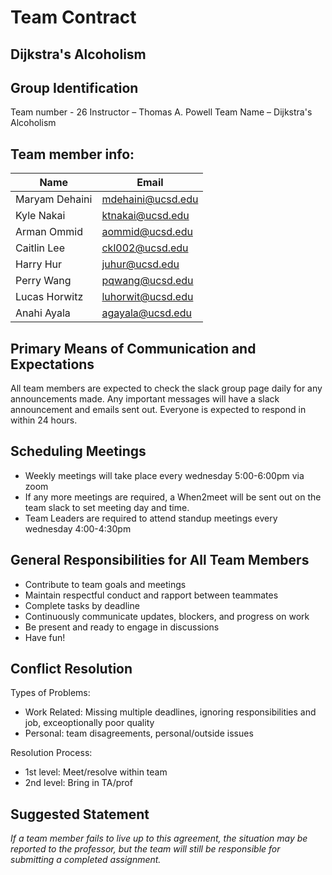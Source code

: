 # Team Contract
## Dijkstra's Alcoholism

## Group Identification
Team number - 26
Instructor – Thomas A. Powell
Team Name – Dijkstra's Alcoholism

## Team member info:

|Name|Email|
|----|--------|
|Maryam Dehaini| mdehaini@ucsd.edu|
|Kyle Nakai|ktnakai@ucsd.edu|
|Arman Ommid|aommid@ucsd.edu|
|Caitlin Lee|ckl002@ucsd.edu|
|Harry Hur|juhur@ucsd.edu|
|Perry Wang|pqwang@ucsd.edu|
|Lucas Horwitz|luhorwit@ucsd.edu|
|Anahi Ayala|agayala@ucsd.edu|


## Primary Means of Communication and Expectations
  All team members are expected to check the slack group page daily for any announcements made. Any important messages will have a slack announcement and emails sent out. Everyone is expected to respond in within 24 hours.

## Scheduling Meetings
  - Weekly meetings will take place every wednesday 5:00-6:00pm via zoom
  - If any more meetings are required, a When2meet will be sent out on the team slack to set meeting day and time. 
  - Team Leaders are required to attend standup meetings every wednesday 4:00-4:30pm

## General Responsibilities for All Team Members 
- Contribute to team goals and meetings
- Maintain respectful conduct and rapport between teammates
- Complete tasks by deadline
- Continuously communicate updates, blockers, and progress on work
- Be present and ready to engage in discussions
- Have fun!

## Conflict Resolution
Types of Problems:
- Work Related: Missing multiple deadlines, ignoring responsibilities and job, exceoptionally poor quality
- Personal: team disagreements, personal/outside issues
  
Resolution Process: 
- 1st level: Meet/resolve within team
- 2nd level: Bring in TA/prof

## Suggested Statement
*If a team member fails to live up to this agreement, the situation may be reported to the professor, but the team will still be responsible for submitting a completed assignment.*



